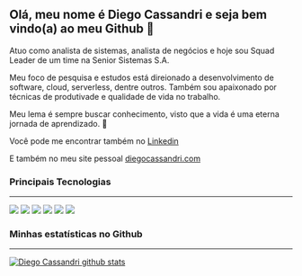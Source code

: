 ## Olá, meu nome é Diego Cassandri e seja bem vindo(a) ao meu Github 👋

Atuo como analista de sistemas, analista de negócios e hoje sou Squad Leader de um time na Senior Sistemas S.A. 

Meu foco de pesquisa e estudos está direionado a desenvolvimento de software, cloud, serverless, dentre outros. Também sou apaixonado por técnicas de produtivade e qualidade de vida no trabalho.

Meu lema é sempre buscar conhecimento, visto que a vida é uma eterna jornada de aprendizado. 🌱

Você pode me encontrar também no [Linkedin](https://www.linkedin.com/in/diegocassandri/) 

E também no meu site pessoal [diegocassandri.com](https://diegocassandri.com)

### Principais Tecnologias 

------
![](https://img.shields.io/badge/Linguagem-Javascript-yellow?style=for-the-badge&logo=javascript) 
![](https://img.shields.io/badge/Linguagem-Typescript-blue?style=for-the-badge&logo=typescript) 
![](https://img.shields.io/badge/Backend-Nodejs-green?style=for-the-badge&logo=node.js) 
![](https://img.shields.io/badge/Frontend-React-blue?style=for-the-badge&logo=react) 
![](https://img.shields.io/badge/TECNOLOGIA-aws-orange?style=for-the-badge&logo=amazon)
![](https://img.shields.io/badge/Framework-Angular-red?style=for-the-badge&logo=angular)


### Minhas estatísticas no Github

------

[![Diego Cassandri github stats](https://github-readme-stats.vercel.app/api?username=diegocassandri&show_icons=true&theme=darcula&locale=pt-br)](https://github.com/diegocassandri/github-readme-stats)

<!--
**diegocassandri/diegocassandri** is a ✨ _special_ ✨ repository because its `README.md` (this file) appears on your GitHub profile.

Here are some ideas to get you started:

- 🔭 I’m currently working on ...
- 🌱 I’m currently learning ...
- 👯 I’m looking to collaborate on ...
- 🤔 I’m looking for help with ...
- 💬 Ask me about ...
- 📫 How to reach me: ...
- 😄 Pronouns: ...
- ⚡ Fun fact: ...
-->
